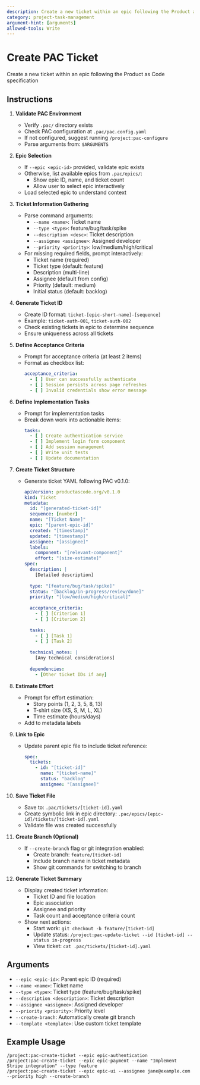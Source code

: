```yaml
---
description: Create a new ticket within an epic following the Product as Code specification
category: project-task-management
argument-hint: [arguments]
allowed-tools: Write
---
```


# Create PAC Ticket

Create a new ticket within an epic following the Product as Code specification

## Instructions

1. **Validate PAC Environment**
   - Verify `.pac/` directory exists
   - Check PAC configuration at `.pac/pac.config.yaml`
   - If not configured, suggest running `/project:pac-configure`
   - Parse arguments from: `$ARGUMENTS`

2. **Epic Selection**
   - If `--epic <epic-id>` provided, validate epic exists
   - Otherwise, list available epics from `.pac/epics/`:
     - Show epic ID, name, and ticket count
     - Allow user to select epic interactively
   - Load selected epic to understand context

3. **Ticket Information Gathering**
   - Parse command arguments:
     - `--name <name>`: Ticket name
     - `--type <type>`: feature/bug/task/spike
     - `--description <desc>`: Ticket description
     - `--assignee <assignee>`: Assigned developer
     - `--priority <priority>`: low/medium/high/critical
   - For missing required fields, prompt interactively:
     - Ticket name (required)
     - Ticket type (default: feature)
     - Description (multi-line)
     - Assignee (default from config)
     - Priority (default: medium)
     - Initial status (default: backlog)

4. **Generate Ticket ID**
   - Create ID format: `ticket-[epic-short-name]-[sequence]`
   - Example: `ticket-auth-001`, `ticket-auth-002`
   - Check existing tickets in epic to determine sequence
   - Ensure uniqueness across all tickets

5. **Define Acceptance Criteria**
   - Prompt for acceptance criteria (at least 2 items)
   - Format as checkbox list:
     ```yaml
     acceptance_criteria:
       - [ ] User can successfully authenticate
       - [ ] Session persists across page refreshes
       - [ ] Invalid credentials show error message
     ```

6. **Define Implementation Tasks**
   - Prompt for implementation tasks
   - Break down work into actionable items:
     ```yaml
     tasks:
       - [ ] Create authentication service
       - [ ] Implement login form component
       - [ ] Add session management
       - [ ] Write unit tests
       - [ ] Update documentation
     ```

7. **Create Ticket Structure**
   - Generate ticket YAML following PAC v0.1.0:
     ```yaml
     apiVersion: productascode.org/v0.1.0
     kind: Ticket
     metadata:
       id: "[generated-ticket-id]"
       sequence: [number]
       name: "[Ticket Name]"
       epic: "[parent-epic-id]"
       created: "[timestamp]"
       updated: "[timestamp]"
       assignee: "[assignee]"
       labels:
         component: "[relevant-component]"
         effort: "[size-estimate]"
     spec:
       description: |
         [Detailed description]
         
       type: "[feature/bug/task/spike]"
       status: "[backlog/in-progress/review/done]"
       priority: "[low/medium/high/critical]"
       
       acceptance_criteria:
         - [ ] [Criterion 1]
         - [ ] [Criterion 2]
         
       tasks:
         - [ ] [Task 1]
         - [ ] [Task 2]
         
       technical_notes: |
         [Any technical considerations]
         
       dependencies:
         - [Other ticket IDs if any]
     ```

8. **Estimate Effort**
   - Prompt for effort estimation:
     - Story points (1, 2, 3, 5, 8, 13)
     - T-shirt size (XS, S, M, L, XL)
     - Time estimate (hours/days)
   - Add to metadata labels

9. **Link to Epic**
   - Update parent epic file to include ticket reference:
     ```yaml
     spec:
       tickets:
         - id: "[ticket-id]"
           name: "[ticket-name]"
           status: "backlog"
           assignee: "[assignee]"
     ```

10. **Save Ticket File**
    - Save to: `.pac/tickets/[ticket-id].yaml`
    - Create symbolic link in epic directory:
      `.pac/epics/[epic-id]/tickets/[ticket-id].yaml`
    - Validate file was created successfully

11. **Create Branch (Optional)**
    - If `--create-branch` flag or git integration enabled:
      - Create branch: `feature/[ticket-id]`
      - Include branch name in ticket metadata
      - Show git commands for switching to branch

12. **Generate Ticket Summary**
    - Display created ticket information:
      - Ticket ID and file location
      - Epic association
      - Assignee and priority
      - Task count and acceptance criteria count
    - Show next actions:
      - Start work: `git checkout -b feature/[ticket-id]`
      - Update status: `/project:pac-update-ticket --id [ticket-id] --status in-progress`
      - View ticket: `cat .pac/tickets/[ticket-id].yaml`

## Arguments

- `--epic <epic-id>`: Parent epic ID (required)
- `--name <name>`: Ticket name
- `--type <type>`: Ticket type (feature/bug/task/spike)
- `--description <description>`: Ticket description
- `--assignee <assignee>`: Assigned developer
- `--priority <priority>`: Priority level
- `--create-branch`: Automatically create git branch
- `--template <template>`: Use custom ticket template

## Example Usage

```
/project:pac-create-ticket --epic epic-authentication
/project:pac-create-ticket --epic epic-payment --name "Implement Stripe integration" --type feature
/project:pac-create-ticket --epic epic-ui --assignee jane@example.com --priority high --create-branch
```